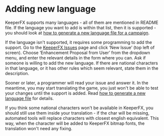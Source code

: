 # Adding new language #

KeeperFX supports many languages - all of them are mentioned in README file. If the language you want to add is within that list, then it is supported - you should look at [how to generate a new language file for a campaign](NewTrans.md).

If the language isn't supported, it requires some programming to add the support. Go to the [KeeperFX Issues](http://code.google.com/p/keeperfx/issues/list) page and click ‘New Issue’ (top left of screen). Choose ‘Enhancement Proposal from User’ from the dropdown menu, and enter the relevant details in the form where you can. Ask if someone is willing to add the new language. If there are national characters in that language, or it has other rules which seem relevant, state them in the description.

Sooner or later, a programmer will read your issue and answer it. In the meantime, you may start translating the game, you just won't be able to test your changes until the support is added. Read [how to generate a new language file](NewTrans.md) for details.

If you think some national characters won't be available in KeeperFX, you should still use them inside your translation - if the char will be missing, automated tools will replace characters with closest english equivalent. This way, when the character will be added to KeeperFX bitmap fonts, the translation won't need any fixing.